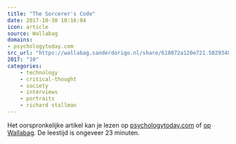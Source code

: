 ```yaml
---
title: "The Sorcerer's Code"
date: 2017-10-30 10:16:04
icon: article
source: Wallabag
domains:
- psychologytoday.com
src_url: "https://wallabag.sanderdorigo.nl/share/618072a120e721.58293483"
2017: "10"
categories:
    - technology
    - critical-thought
    - society
    - interviews
    - portraits
    - richard stallman
---
```

Het oorspronkelijke artikel kan je lezen op [psychologytoday.com](https://www.psychologytoday.com/articles/201611/the-sorcerers-code) of [op Wallabag](https://wallabag.sanderdorigo.nl/share/618072a120e721.58293483). De leestijd is ongeveer 23 minuten.
